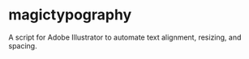 # magictypography
A script for Adobe Illustrator to automate text alignment, resizing, and spacing.
